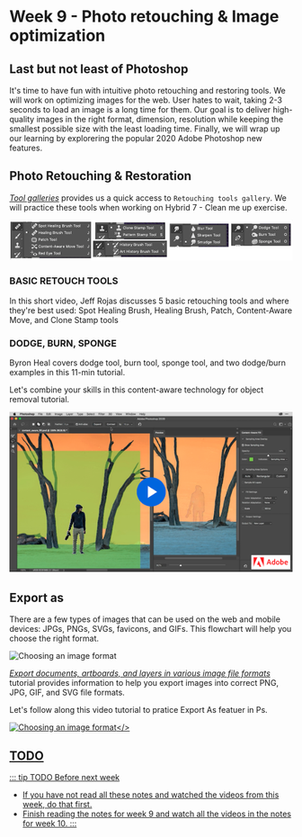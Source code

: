 # Week 9 - Photo retouching & Image optimization

## Last but not least of Photoshop

It's time to have fun with intuitive photo retouching and restoring tools. We will work on optimizing images for the web. User hates to wait, taking 2-3 seconds to load an image is a long time for them. Our goal is to deliver high-quality images in the right format, dimension, resolution while keeping the smallest possible size with the least loading time. Finally, we will wrap up our learning by explorering the popular 2020 Adobe Photoshop new features. 

## Photo Retouching & Restoration

[*Tool galleries*](https://helpx.adobe.com/photoshop/using/tools.html#tool_galleries) provides us a quick access to `Retouching tools gallery`. We will practice these tools when working on Hybrid 7 - Clean me up exercise.

![Photoshop Retouching tools](./retouching-tools.png)


### BASIC RETOUCH TOOLS

In this short video, Jeff Rojas discusses 5 basic retouching tools and where they're best used: Spot Healing Brush, Healing Brush, Patch, Content-Aware Move, and Clone Stamp tools

<YouTube
  title="5 Basic retouching tools"
  url="https://www.youtube.com/embed/30lc8fW7m2Y"
/>

### DODGE, BURN, SPONGE

Byron Heal covers dodge tool, burn tool, sponge tool, and two dodge/burn examples in this 11-min tutorial. 

<YouTube
  title="5 Basic retouching tools"
  url="https://www.youtube.com/embed/30lc8fW7m2Y"
/>

Let's combine your skills in this content-aware technology for object removal tutorial.

<a href="https://helpx.adobe.com/photoshop/how-to/content-aware-hide-objects.html" target="_blandk">![Content-aware technology for object removal](./contentAwareRemove.png)</a>


## Export as 

There are a few types of images that can be used on the web and mobile devices: JPGs, PNGs, SVGs, favicons, and GIFs. This flowchart will help you choose the right format.

![Choosing an image format](https://learn-the-web.algonquindesign.ca/topics/image-formats/flow-chart.png)

[*Export documents, artboards, and layers in various image file formats*](https://helpx.adobe.com/photoshop/using/export-artboards-layers.html) tutorial provides information to help you export images into correct PNG, JPG, GIF, and SVG file formats.

Let's follow along this video tutorial to pratice Export As featuer in Ps. 

<a href="https://helpx.adobe.com/photoshop/how-to/content-aware-hide-objects.html" target="_blandk">![Choosing an image format](https://learn-the-web.algonquindesign.ca/topics/image-formats/ps-export-as.png)</>
 

## TODO

::: tip TODO Before next week

- If you have not read all these notes and watched the videos from this week, do that first.
- Finish reading the notes for week 9 and watch all the videos in the notes for week 10.
  :::
